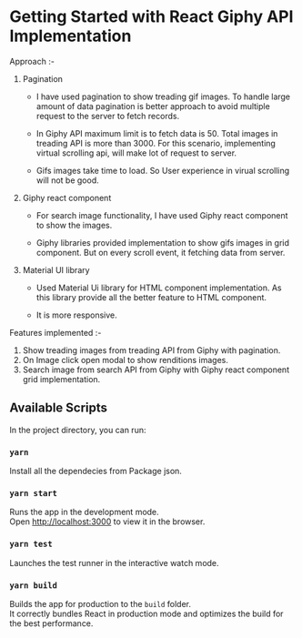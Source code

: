 # Getting Started with React Giphy API Implementation

Approach :-

1. Pagination
 
   - I have used pagination to show treading gif images. To handle large amount of data pagination is better approach to avoid multiple request to the server to fetch records.

   - In Giphy API maximum limit is to fetch data is 50. Total images in treading API is more than 3000. For this scenario, implementing virtual scrolling api, will make lot of request to server.

   - Gifs images take time to load. So User experience in virual scrolling will not be good.

2. Giphy react component

    - For search image functionality, I have used Giphy react component to show the images.

    - Giphy libraries provided implementation to show gifs images in grid component. But on every scroll event, it fetching data from server.

3. Material UI library

   - Used Material Ui library for HTML component implementation. As this library provide all the better feature to HTML component.

   - It is more responsive.


Features implemented :-
  
  1. Show treading images from treading API from Giphy with pagination.
  2. On Image click open modal to show renditions images.
  3. Search image from search API from Giphy with Giphy react component grid implementation.

## Available Scripts

In the project directory, you can run:

### `yarn`

Install all the dependecies from Package json.
### `yarn start`

Runs the app in the development mode.\
Open [http://localhost:3000](http://localhost:3000) to view it in the browser.

### `yarn test`

Launches the test runner in the interactive watch mode.

### `yarn build`

Builds the app for production to the `build` folder.\
It correctly bundles React in production mode and optimizes the build for the best performance.

